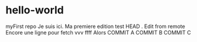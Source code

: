 # hello-world
myFirst repo
Je suis ici. Ma premiere edition
test HEAD . Edit from remote
Encore une ligne pour fetch vvv ffff Alors
COMMIT A
COMMIT B
COMMIT C
